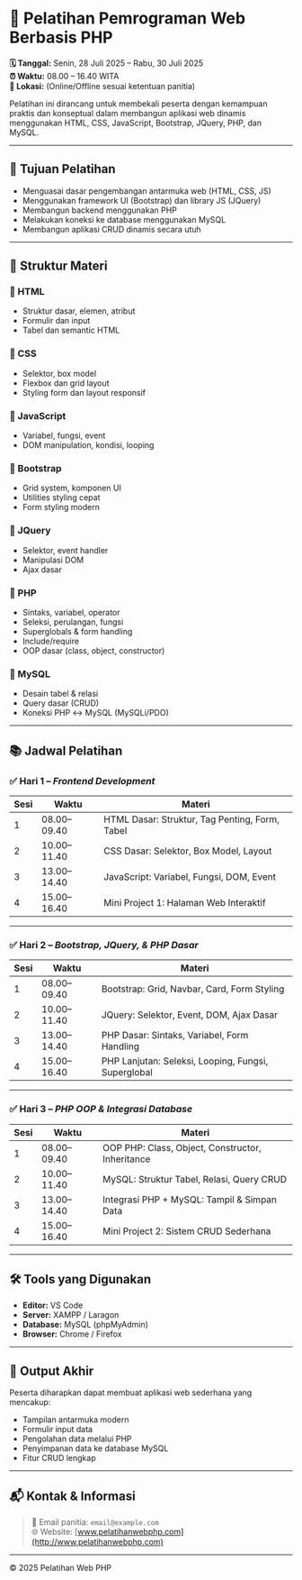 # 📌 Pelatihan Pemrograman Web Berbasis PHP  
**🗓️ Tanggal:** Senin, 28 Juli 2025 – Rabu, 30 Juli 2025  
**⏰ Waktu:** 08.00 – 16.40 WITA  
**📍 Lokasi:** (Online/Offline sesuai ketentuan panitia)  

Pelatihan ini dirancang untuk membekali peserta dengan kemampuan praktis dan konseptual dalam membangun aplikasi web dinamis menggunakan HTML, CSS, JavaScript, Bootstrap, JQuery, PHP, dan MySQL.

---

## 🎯 Tujuan Pelatihan

- Menguasai dasar pengembangan antarmuka web (HTML, CSS, JS)
- Menggunakan framework UI (Bootstrap) dan library JS (JQuery)
- Membangun backend menggunakan PHP
- Melakukan koneksi ke database menggunakan MySQL
- Membangun aplikasi CRUD dinamis secara utuh

---

## 🧭 Struktur Materi

### 🔹 HTML
- Struktur dasar, elemen, atribut
- Formulir dan input
- Tabel dan semantic HTML

### 🔹 CSS
- Selektor, box model
- Flexbox dan grid layout
- Styling form dan layout responsif

### 🔹 JavaScript
- Variabel, fungsi, event
- DOM manipulation, kondisi, looping

### 🔹 Bootstrap
- Grid system, komponen UI
- Utilities styling cepat
- Form styling modern

### 🔹 JQuery
- Selektor, event handler
- Manipulasi DOM
- Ajax dasar

### 🔹 PHP
- Sintaks, variabel, operator
- Seleksi, perulangan, fungsi
- Superglobals & form handling
- Include/require
- OOP dasar (class, object, constructor)

### 🔹 MySQL
- Desain tabel & relasi
- Query dasar (CRUD)
- Koneksi PHP ↔️ MySQL (MySQLi/PDO)

---

## 📚 Jadwal Pelatihan

### ✅ Hari 1 – *Frontend Development*

| Sesi | Waktu       | Materi                                               |
|------|-------------|------------------------------------------------------|
| 1    | 08.00–09.40 | HTML Dasar: Struktur, Tag Penting, Form, Tabel      |
| 2    | 10.00–11.40 | CSS Dasar: Selektor, Box Model, Layout               |
| 3    | 13.00–14.40 | JavaScript: Variabel, Fungsi, DOM, Event            |
| 4    | 15.00–16.40 | Mini Project 1: Halaman Web Interaktif              |

---

### ✅ Hari 2 – *Bootstrap, JQuery, & PHP Dasar*

| Sesi | Waktu       | Materi                                               |
|------|-------------|------------------------------------------------------|
| 1    | 08.00–09.40 | Bootstrap: Grid, Navbar, Card, Form Styling         |
| 2    | 10.00–11.40 | JQuery: Selektor, Event, DOM, Ajax Dasar            |
| 3    | 13.00–14.40 | PHP Dasar: Sintaks, Variabel, Form Handling         |
| 4    | 15.00–16.40 | PHP Lanjutan: Seleksi, Looping, Fungsi, Superglobal|

---

### ✅ Hari 3 – *PHP OOP & Integrasi Database*

| Sesi | Waktu       | Materi                                               |
|------|-------------|------------------------------------------------------|
| 1    | 08.00–09.40 | OOP PHP: Class, Object, Constructor, Inheritance    |
| 2    | 10.00–11.40 | MySQL: Struktur Tabel, Relasi, Query CRUD           |
| 3    | 13.00–14.40 | Integrasi PHP + MySQL: Tampil & Simpan Data         |
| 4    | 15.00–16.40 | Mini Project 2: Sistem CRUD Sederhana               |

---

## 🛠 Tools yang Digunakan
- **Editor:** VS Code  
- **Server:** XAMPP / Laragon  
- **Database:** MySQL (phpMyAdmin)  
- **Browser:** Chrome / Firefox  

---

## 📄 Output Akhir
Peserta diharapkan dapat membuat aplikasi web sederhana yang mencakup:
- Tampilan antarmuka modern
- Formulir input data
- Pengolahan data melalui PHP
- Penyimpanan data ke database MySQL
- Fitur CRUD lengkap

---

## 📬 Kontak & Informasi
> 📧 Email panitia: `email@example.com`  
> 🌐 Website: [www.pelatihanwebphp.com](http://www.pelatihanwebphp.com)

---

© 2025 Pelatihan Web PHP
